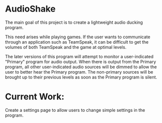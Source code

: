 # AudioShake

The main goal of this project is to create a lightweight audio ducking program. 

This need arises while playing games. If the user wants to communicate through
an application such as TeamSpeak, it can be difficult to get the volumes of both TeamSpeak
and the game at optimal levels. 

The later versions of this program will attempt to monitor a user-indicated "Primary" program 
for audio output. When there is output from the Primary program, all other user-indicated audio 
sources will be dimmed to allow the user to better hear the Primary program. The non-primary
sources will be brought up to their previous levels as soon as the Primary program is silent.


# Current Work:

Create a settings page to allow users to change simple settings in the program.


